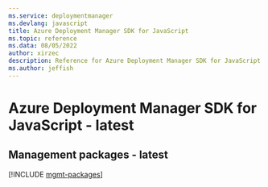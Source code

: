 ```yaml
---
ms.service: deploymentmanager
ms.devlang: javascript
title: Azure Deployment Manager SDK for JavaScript
ms.topic: reference
ms.data: 08/05/2022
author: xirzec
description: Reference for Azure Deployment Manager SDK for JavaScript
ms.author: jeffish
---
```

# Azure Deployment Manager SDK for JavaScript - latest

## Management packages - latest
[!INCLUDE [mgmt-packages](deployment-manager-mgmt-index.md)]